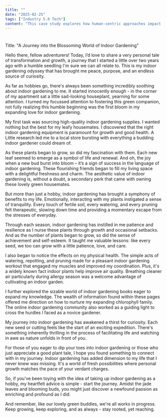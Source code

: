 ```yaml
---
title: ""
date: "2025-02-25"
tags: ["Industry 5.0 Tech"]
content: "This case study explores how human-centric approaches impact real-world applications. We look at practical industry use cases..."
---
```


# 

Title: "A Journey into the Blossoming World of Indoor Gardening"

Hello there, fellow adventurers! Today, I’d love to share a very personal tale of transformation and growth, a journey that I started a little over two years ago with a humble seedling I'm sure we can all relate to. This is my indoor gardening odyssey that has brought me peace, purpose, and an endless source of curiosity. 

As far as hobbies go, there's always been something incredibly soothing about indoor gardening to me. It started innocently enough - in the corner of my apartment sat a little sad-looking houseplant, yearning for some attention. I turned my focussed attention to fostering this green companion, not fully realizing this humble beginning was the first bloom in my expanding love for indoor gardening.

My first task was sourcing high-quality indoor gardening supplies. I wanted nothing but the best for my leafy housemates. I discovered that the right indoor gardening equipment is paramount for growth and good health. A Little research led me to a local store bursting with everything a budding indoor gardener could dream of. 

As these plants began to grow, so did my fascination with them. Each new leaf seemed to emerge as a symbol of life and renewal. And oh, the joy when a new bud burst into bloom – it’s a sign of success in the language of indoor gardening. These flourishing friends began to fill my living space with a delightful freshness and charm. The aesthetic value of indoor gardening is, without a doubt, a secondary perk that came with owning these lovely green housemates.

But more than just a hobby, indoor gardening has brought a symphony of benefits to my life. Emotionally, interacting with my plants instigated a sense of tranquility. Every touch of fertile soil, every watering, and every pruning felt therapeutic, slowing down time and providing a momentary escape from the stresses of everyday. 

Through each season, indoor gardening has instilled in me patience and resilience as I nurse these plants through growth and occasional setbacks. And as the number of plants began to grow, so did the sense of achievement and self-esteem. It taught me valuable lessons: like every seed, we too can grow with a little patience, love, and care.

I also began to notice the effects on my physical health. The simple acts of watering, repotting, and pruning made for a pleasant indoor gardening workout that engaged my muscles and improved my coordination. Plus, it's a widely known fact indoor plants help improve air quality. Breathing cleaner air particularly during allergy season was a welcome advantage of cultivating an indoor garden.

I further explored the sizable world of indoor gardening books eager to expand my knowledge. The wealth of information found within these pages offered me direction on how to nurture my expanding chlorophyll family. The online indoor gardening community also worked as a guiding light to cross the hurdles I faced as a novice gardener.

My journey into indoor gardening has awakened a thirst for curiosity. Each new seed or cutting feels like the start of an exciting expedition. There's something inherently thrilling in the process of facilitating life and watching in awe as nature unfolds in front of you.

For those of you eager to dip your toes into indoor gardening or those who just appreciate a good plant tale, I hope you found something to connect with in my journey. Indoor gardening has added dimension to my life that I never knew was missing. It's a world of fresh possibilities where personal growth matches the pace of your verdant charges.

So, if you've been toying with the idea of taking up indoor gardening as a hobby, my heartfelt advice is simple - start the journey. Amidst the jade leaves and blooming buds, you might just discover a newfound passion as enriching and profound as I did.

And remember, like our lovely green buddies, we're all works in progress. Keep growing, keep exploring, and as always - stay rooted, yet reaching.
